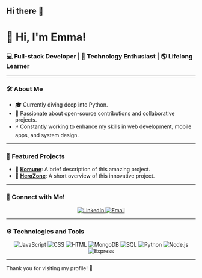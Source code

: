 ## Hi there 👋

# 👋 Hi, I'm Emma!

### 💻 Full-stack Developer | 🚀 Technology Enthusiast | 🌎 Lifelong Learner

---

### 🛠️ About Me
- 🎓 Currently diving deep into Python.
- 🌱 Passionate about open-source contributions and collaborative projects.
- ⚡ Constantly working to enhance my skills in web development, mobile apps, and system design.

---


### 🚀 Featured Projects
- 🌟 [**Komune**](https://github.com/emxgrz/komune_client): A brief description of this amazing project.
- 🔧 [**HeroZone**](https://github.com/emxgrz/HeroZone_frontend): A short overview of this innovative project.

---

### 🤝 Connect with Me!
<div align="center">
  <a href="https://www.linkedin.com/in/emma-mtz/" target="_blank">
    <img src="https://img.shields.io/badge/-LinkedIn-0077B5?logo=linkedin&logoColor=white&style=for-the-badge" alt="LinkedIn">
  </a>
  <a href="mailto:emmamartinezgarcia2806@gmail.com" target="_blank">
    <img src="https://img.shields.io/badge/-Gmail-D14836?logo=gmail&logoColor=white&style=for-the-badge" alt="Email">
  </a>
</div>

---

### ⚙️ Technologies and Tools
<div align="center">
  <img src="https://img.shields.io/badge/-JavaScript-F7DF1E?logo=javascript&logoColor=black&style=for-the-badge" alt="JavaScript">
  <img src="https://img.shields.io/badge/-CSS-1572B6?logo=css3&logoColor=white&style=for-the-badge" alt="CSS">
  <img src="https://img.shields.io/badge/-HTML-E34F26?logo=html5&logoColor=white&style=for-the-badge" alt="HTML">
  <img src="https://img.shields.io/badge/-MongoDB-47A248?logo=mongodb&logoColor=white&style=for-the-badge" alt="MongoDB">
  <img src="https://img.shields.io/badge/-SQL-336791?logo=postgresql&logoColor=white&style=for-the-badge" alt="SQL">
  <img src="https://img.shields.io/badge/-Python-3776AB?logo=python&logoColor=white&style=for-the-badge" alt="Python">
  <img src="https://img.shields.io/badge/-Node.js-339933?logo=node.js&logoColor=white&style=for-the-badge" alt="Node.js">
  <img src="https://img.shields.io/badge/-Express-000000?logo=express&logoColor=white&style=for-the-badge" alt="Express">
</div>

---


Thank you for visiting my profile! 🌟

